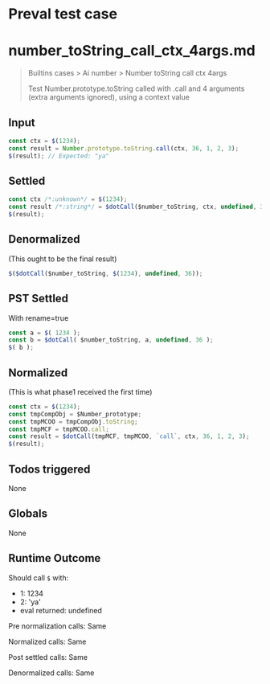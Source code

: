 # Preval test case

# number_toString_call_ctx_4args.md

> Builtins cases > Ai number > Number toString call ctx 4args
>
> Test Number.prototype.toString called with .call and 4 arguments (extra arguments ignored), using a context value

## Input

`````js filename=intro
const ctx = $(1234);
const result = Number.prototype.toString.call(ctx, 36, 1, 2, 3);
$(result); // Expected: "ya"
`````


## Settled


`````js filename=intro
const ctx /*:unknown*/ = $(1234);
const result /*:string*/ = $dotCall($number_toString, ctx, undefined, 36);
$(result);
`````


## Denormalized
(This ought to be the final result)

`````js filename=intro
$($dotCall($number_toString, $(1234), undefined, 36));
`````


## PST Settled
With rename=true

`````js filename=intro
const a = $( 1234 );
const b = $dotCall( $number_toString, a, undefined, 36 );
$( b );
`````


## Normalized
(This is what phase1 received the first time)

`````js filename=intro
const ctx = $(1234);
const tmpCompObj = $Number_prototype;
const tmpMCOO = tmpCompObj.toString;
const tmpMCF = tmpMCOO.call;
const result = $dotCall(tmpMCF, tmpMCOO, `call`, ctx, 36, 1, 2, 3);
$(result);
`````


## Todos triggered


None


## Globals


None


## Runtime Outcome


Should call `$` with:
 - 1: 1234
 - 2: 'ya'
 - eval returned: undefined

Pre normalization calls: Same

Normalized calls: Same

Post settled calls: Same

Denormalized calls: Same
